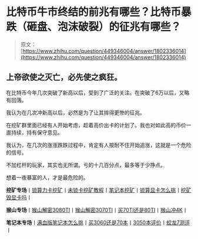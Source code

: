 <!--yml
category: 挖矿
date: 2022-06-26 00:00:00
-->

# 比特币牛市终结的前兆有哪些？比特币暴跌（砸盘、泡沫破裂）的征兆有哪些？

> 原文：[https://www.zhihu.com/question/449346004/answer/1802336014](https://www.zhihu.com/question/449346004/answer/1802336014)

 ## 上帝欲使之灭亡，必先使之疯狂。

在比特币今年几次突破了新高以后，受到了广泛的关注。在突破了6万以后，又略有回落。

我认为在几次冲新高以后，必然是为了让其摔得更惨的征兆。

在挖矿群里面已经有人开始考虑，趁着高价出卡的计划了。我也对如此高的币价一直持续，持有保守意见。

我认为，在几次的涨涨跌跌过程中，肯定有人按耐不住开始追涨，这就是一个危险的信号。

不加杠杆的玩家，其实也无所谓。亏的十几百分点，最多等于少挣点。

想着一夜暴富的人，才是最危险的。

**挖矿专场**丨[锁算力卡挖矿](https://zhuanlan.zhihu.com/p/399409039)丨[未锁卡挖矿教程](https://zhuanlan.zhihu.com/p/355955385)丨[笔记本挖矿](https://zhuanlan.zhihu.com/p/360451565)丨[锁算显卡怎么挑](https://zhuanlan.zhihu.com/p/374342633)丨[挖矿毁显卡吗](https://zhuanlan.zhihu.com/p/358944242)丨

**猴山专场**丨[猴山解密3080TI](https://zhuanlan.zhihu.com/p/379179943)丨[猴山解密3070TI](https://zhuanlan.zhihu.com/p/379428935)丨[买70TI还是80TI](https://zhuanlan.zhihu.com/p/379846007)丨[猴山冲4K](https://zhuanlan.zhihu.com/p/380129626)丨

**笔记本专场**丨[满血版笔记本怎么挑](https://zhuanlan.zhihu.com/p/374748213)丨[买3060还是70本](https://www.zhihu.com/question/447817962/answer/1909204347)丨[3050本评价](https://www.zhihu.com/question/462045112/answer/1913547325)丨[蛟龙7测评](https://zhuanlan.zhihu.com/p/369226521)丨